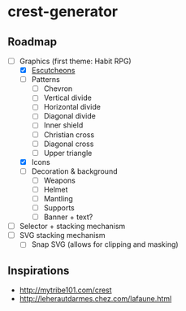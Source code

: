 # crest-generator

## Roadmap

* [ ] Graphics (first theme: Habit RPG)
  * [x] [Escutcheons](https://en.wikipedia.org/wiki/Escutcheon_(heraldry)#/media/File:Formes_des_Blasons_Ecus_Coats_of_Arms.svg)
  * [ ] Patterns
    * [ ] Chevron
    * [ ] Vertical divide
    * [ ] Horizontal divide
    * [ ] Diagonal divide
    * [ ] Inner shield
    * [ ] Christian cross
    * [ ] Diagonal cross
    * [ ] Upper triangle
  * [x] Icons
  * [ ] Decoration & background
    * [ ] Weapons
    * [ ] Helmet
    * [ ] Mantling
    * [ ] Supports
    * [ ] Banner + text?
* [ ] Selector + stacking mechanism
* [ ] SVG stacking mechanism
  * [ ] Snap SVG (allows for clipping and masking)

## Inspirations

* http://mytribe101.com/crest
* http://leherautdarmes.chez.com/lafaune.html
